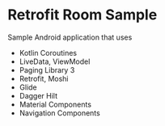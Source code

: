 # Retrofit Room Sample
Sample Android application that uses
* Kotlin Coroutines
* LiveData, ViewModel
* Paging Library 3
* Retrofit, Moshi
* Glide
* Dagger Hilt
* Material Components
* Navigation Components
